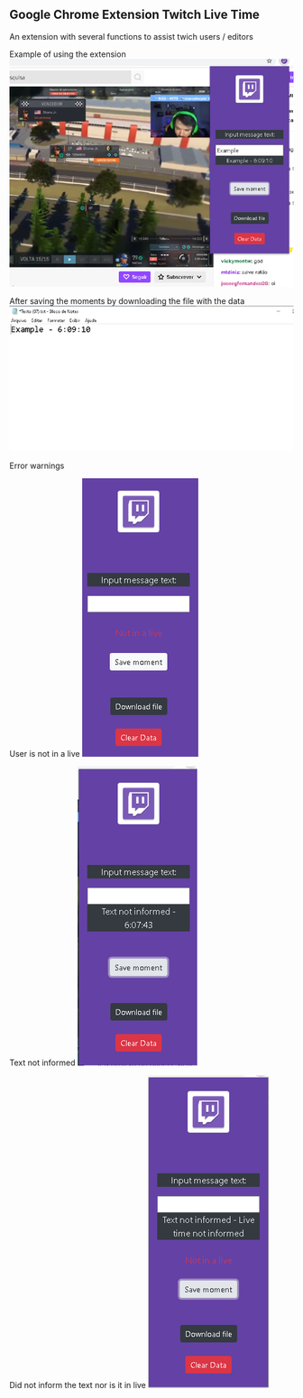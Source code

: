 ## Google Chrome Extension Twitch Live Time

An extension with several functions to assist twich users / editors

Example of using the extension
![Pic Example - 1](https://github.com/ArildoMagno/GoogleChromeExtensionTwitchLiveTime/blob/master/picExample.png)

After saving the moments by downloading the file with the data
![Pic txt Example - 2](https://github.com/ArildoMagno/GoogleChromeExtensionTwitchLiveTime/blob/master/exampleTxt.png)


Error warnings

User is not in a live
![Pic warning no live - 2](https://github.com/ArildoMagno/GoogleChromeExtensionTwitchLiveTime/blob/master/picNotInLive.png)

Text not informed
![Pic Text not informed - 2](https://github.com/ArildoMagno/GoogleChromeExtensionTwitchLiveTime/blob/master/picTextNotInformed.png)

Did not inform the text nor is it in live
![Not inform the text nor is it in live - 2](https://github.com/ArildoMagno/GoogleChromeExtensionTwitchLiveTime/blob/master/picNoLiveNoText.png)

